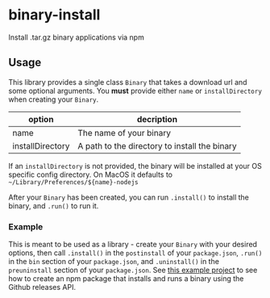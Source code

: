 # binary-install

Install .tar.gz binary applications via npm

## Usage

This library provides a single class `Binary` that takes a download url and some optional arguments. You **must** provide either `name` or `installDirectory` when creating your `Binary`.

| option           | decription                                    |
| ---------------- | --------------------------------------------- |
| name             | The name of your binary                       |
| installDirectory | A path to the directory to install the binary |

If an `installDirectory` is not provided, the binary will be installed at your OS specific config directory. On MacOS it defaults to `~/Library/Preferences/${name}-nodejs`

After your `Binary` has been created, you can run `.install()` to install the binary, and `.run()` to run it.

### Example

This is meant to be used as a library - create your `Binary` with your desired options, then call `.install()` in the `postinstall` of your `package.json`, `.run()` in the `bin` section of your `package.json`, and `.uninstall()` in the `preuninstall` section of your `package.json`. See [this example project](/packages/binary-install-example) to see how to create an npm package that installs and runs a binary using the Github releases API.
